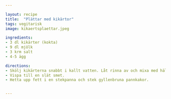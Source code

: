 ```yaml
---

layout: recipe
title:  "Plättar med kikärtor"
tags: vegitarisk
image: kikaertsplaettar.jpeg

ingredients:
- 3 dl kikärter (kokta)
- 9 dl mjölk
- 3 krm salt
- 4-5 ägg

directions:
- Skölj kikärterna snabbt i kallt vatten. Låt rinna av och mixa med hälften av mjölken. Tillsätt mjöl, salt, resten av mjölken och till sist äggen.
- Vispa till en slät smet.
- Hetta upp fett i en stekpanna och stek gyllenbruna pannkakor.


---
```



